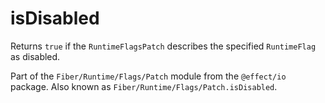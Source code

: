 # isDisabled

Returns `true` if the `RuntimeFlagsPatch` describes the specified
`RuntimeFlag` as disabled.

Part of the `Fiber/Runtime/Flags/Patch` module from the `@effect/io` package. Also known as `Fiber/Runtime/Flags/Patch.isDisabled`.

